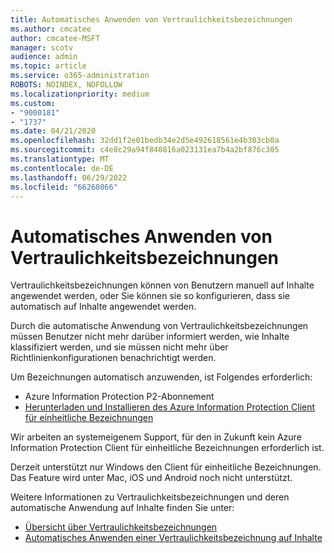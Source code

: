 ```yaml
---
title: Automatisches Anwenden von Vertraulichkeitsbezeichnungen
ms.author: cmcatee
author: cmcatee-MSFT
manager: scotv
audience: admin
ms.topic: article
ms.service: o365-administration
ROBOTS: NOINDEX, NOFOLLOW
ms.localizationpriority: medium
ms.custom:
- "9000181"
- "1737"
ms.date: 04/21/2020
ms.openlocfilehash: 32dd1f2e01bedb34e2d5e492618561e4b303cb0a
ms.sourcegitcommit: c4e8c29a94f840816a023131ea7b4a2bf876c305
ms.translationtype: MT
ms.contentlocale: de-DE
ms.lasthandoff: 06/29/2022
ms.locfileid: "66260866"
---
```

# <a name="auto-apply-sensitivity-labels"></a>Automatisches Anwenden von Vertraulichkeitsbezeichnungen

Vertraulichkeitsbezeichnungen können von Benutzern manuell auf Inhalte angewendet werden, oder Sie können sie so konfigurieren, dass sie automatisch auf Inhalte angewendet werden.

Durch die automatische Anwendung von Vertraulichkeitsbezeichnungen müssen Benutzer nicht mehr darüber informiert werden, wie Inhalte klassifiziert werden, und sie müssen nicht mehr über Richtlinienkonfigurationen benachrichtigt werden.

Um Bezeichnungen automatisch anzuwenden, ist Folgendes erforderlich:

- Azure Information Protection P2-Abonnement
- [Herunterladen und Installieren des Azure Information Protection Client für einheitliche Bezeichnungen](https://docs.microsoft.com/azure/information-protection/rms-client/install-unifiedlabelingclient-app)

Wir arbeiten an systemeigenem Support, für den in Zukunft kein Azure Information Protection Client für einheitliche Bezeichnungen erforderlich ist.

Derzeit unterstützt nur Windows den Client für einheitliche Bezeichnungen.  Das Feature wird unter Mac, iOS und Android noch nicht unterstützt.

Weitere Informationen zu Vertraulichkeitsbezeichnungen und deren automatische Anwendung auf Inhalte finden Sie unter:

- [Übersicht über Vertraulichkeitsbezeichnungen](https://docs.microsoft.com/microsoft-365/compliance/sensitivity-labels)
- [Automatisches Anwenden einer Vertraulichkeitsbezeichnung auf Inhalte](https://docs.microsoft.com/microsoft-365/compliance/apply-sensitivity-label-automatically)